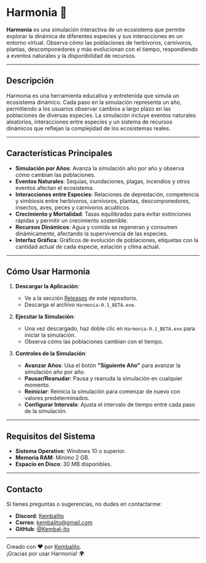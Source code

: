 # Harmonia 🌿

**Harmonia** es una simulación interactiva de un ecosistema que permite explorar la dinámica de diferentes especies y sus interacciones en un entorno virtual. Observa cómo las poblaciones de herbívoros, carnívoros, plantas, descomponedores y más evolucionan con el tiempo, respondiendo a eventos naturales y la disponibilidad de recursos.

---

## Descripción

Harmonia es una herramienta educativa y entretenida que simula un ecosistema dinámico. Cada paso en la simulación representa un año, permitiendo a los usuarios observar cambios a largo plazo en las poblaciones de diversas especies. La simulación incluye eventos naturales aleatorios, interacciones entre especies y un sistema de recursos dinámicos que reflejan la complejidad de los ecosistemas reales.

---

## Características Principales

- **Simulación por Años**: Avanza la simulación año por año y observa cómo cambian las poblaciones.
- **Eventos Naturales**: Sequías, inundaciones, plagas, incendios y otros eventos afectan el ecosistema.
- **Interacciones entre Especies**: Relaciones de depredación, competencia y simbiosis entre herbívoros, carnívoros, plantas, descomponedores, insectos, aves, peces y carnívoros acuáticos.
- **Crecimiento y Mortalidad**: Tasas equilibradas para evitar extinciones rápidas y permitir un crecimiento sostenible.
- **Recursos Dinámicos**: Agua y comida se regeneran y consumen dinámicamente, afectando la supervivencia de las especies.
- **Interfaz Gráfica**: Gráficos de evolución de poblaciones, etiquetas con la cantidad actual de cada especie, estación y clima actual.

---

## Cómo Usar Harmonia

1. **Descargar la Aplicación**:
   - Ve a la sección [Releases](https://github.com/kembal-ito/harmonia/releases) de este repositorio.
   - Descarga el archivo `Harmonia-0.1_BETA.exe`.

2. **Ejecutar la Simulación**:
   - Una vez descargado, haz doble clic en `Harmonia-0.1_BETA.exe` para iniciar la simulación.
   - Observa cómo las poblaciones cambian con el tiempo.

3. **Controles de la Simulación**:
   - **Avanzar Años**: Usa el botón **"Siguiente Año"** para avanzar la simulación año por año.
   - **Pausar/Reanudar**: Pausa y reanuda la simulación en cualquier momento.
   - **Reiniciar**: Reinicia la simulación para comenzar de nuevo con valores predeterminados.
   - **Configurar Intervalo**: Ajusta el intervalo de tiempo entre cada paso de la simulación.

---

## Requisitos del Sistema

- **Sistema Operativo**: Windows 10 o superior.
- **Memoria RAM**: Mínimo 2 GB.
- **Espacio en Disco**: 30 MB disponibles.

---


## Contacto

Si tienes preguntas o sugerencias, no dudes en contactarme:

- **Discord**: [Kembalito](https://discord.com/users/1298400567084716155/)
- **Correo**: [kembalito@gmail.com](mailto:kembalito@gmail.com)
- **GitHub**: [@Kembal-ito](https://github.com/Kembal-ito/)

---

Creado con ❤️ por [Kembalito](https://github.com/Kembal-ito/).  
¡Gracias por usar Harmonia! 🌍
